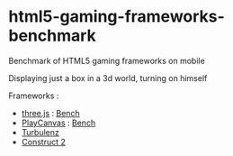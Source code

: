 # html5-gaming-frameworks-benchmark
Benchmark of HTML5 gaming frameworks on mobile

Displaying just a box in a 3d world, turning on himself

Frameworks :

- [three.js](https://threejs.org/) :
    [Bench](./threejs)
- [PlayCanvas](https://playcanvas.com/) :
    [Bench](./playcanvas)
- [Turbulenz](http://biz.turbulenz.com/developers)
- [Construct 2](https://www.scirra.com/construct2)
